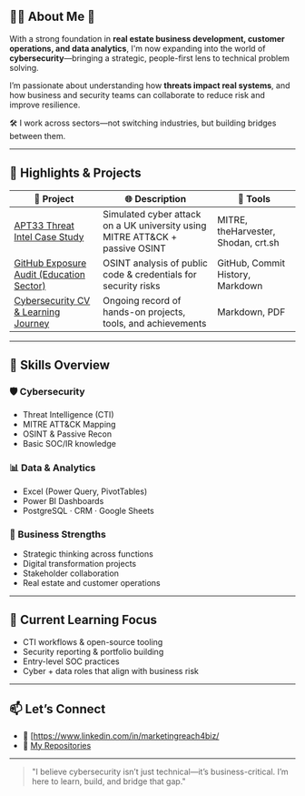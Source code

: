 ## 👩‍💻 About Me 👋

With a strong foundation in **real estate business development, customer operations, and data analytics**, I'm now expanding into the world of **cybersecurity**—bringing a strategic, people-first lens to technical problem solving.

I’m passionate about understanding how **threats impact real systems**, and how business and security teams can collaborate to reduce risk and improve resilience.

🛠 I work across sectors—not switching industries, but building bridges between them.

---

## 🚀 Highlights & Projects

| 📁 Project | 🌐 Description | 🧰 Tools |
|-----------|----------------|----------|
| [APT33 Threat Intel Case Study](https://github.com/wis-beau/apt33-threat-intel-project) | Simulated cyber attack on a UK university using MITRE ATT&CK + passive OSINT | MITRE, theHarvester, Shodan, crt.sh |
| [GitHub Exposure Audit (Education Sector)](#) | OSINT analysis of public code & credentials for security risks | GitHub, Commit History, Markdown |
| [Cybersecurity CV & Learning Journey](#) | Ongoing record of hands-on projects, tools, and achievements | Markdown, PDF |

---

## 🔧 Skills Overview

### 🛡️ Cybersecurity
- Threat Intelligence (CTI)
- MITRE ATT&CK Mapping
- OSINT & Passive Recon
- Basic SOC/IR knowledge

### 📊 Data & Analytics
- Excel (Power Query, PivotTables)
- Power BI Dashboards
- PostgreSQL · CRM · Google Sheets

### 🧠 Business Strengths
- Strategic thinking across functions
- Digital transformation projects
- Stakeholder collaboration
- Real estate and customer operations

---

## 🌱 Current Learning Focus

- CTI workflows & open-source tooling  
- Security reporting & portfolio building  
- Entry-level SOC practices  
- Cyber + data roles that align with business risk

---

## 📫 Let’s Connect

- 🔗 [https://www.linkedin.com/in/marketingreach4biz/
- 📂 [My Repositories](https://github.com/wis-beau?tab=repositories)

---

> "I believe cybersecurity isn’t just technical—it’s business-critical. I’m here to learn, build, and bridge that gap."

